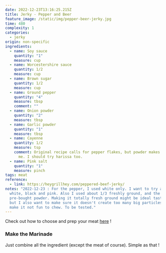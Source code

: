 ```yaml
---
date: 2022-12-23T13:16:25.215Z
title: Jerky - Pepper and Beer
feature_image: /static/img/pepper-beer-jerky.jpg
time: 480
complexity: 1
categories:
  - jerky
origin: non-specific
ingredients:
  - name: Soy sauce
    quantity: "1"
    measure: cup
  - name: Worcestershire sauce
    quantity: 1/2
    measure: cup
  - name: Brown sugar
    quantity: 1/2
    measure: cup
  - name: Ground pepper
    quantity: "4"
    measure: tbsp
    comment: ""
  - name: Onion powder
    quantity: "2"
    measure: tbsp
  - name: Garlic powder
    quantity: "1"
    measure: tbsp
  - name: Cayenne
    quantity: 1/2
    measure: tsp
    comment: Original recipe calls for pepper flakes, but powder makes it better for
      me. I should try harissa too.
  - name: Pink salt
    quantity: "1"
    measure: pinch
tags: meat
reference:
  - link: https://heygrillhey.com/peppered-beef-jerky/
notes: "2022-12-23 : For the pepper, I used white only. I want to try a mix of
  white, black and pink. Also I used about 1/3 freshly ground, and the rest
  pre-bought powder. Making it totally fresh ground might be ideal taste-wise,
  but I also want to make sure it doesn't create too many big particles that
  make it not fun to chew. To be tested."
---
```

Check out how to choose and prep your meat [here](https://lekevoid-recipes.netlify.app/recipes/jerky-basics/) !

### M﻿ake the Marinade

J﻿ust combine all the ingredient (except the meat of course). Simple as that !